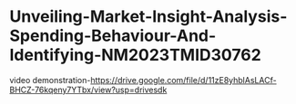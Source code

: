 # Unveiling-Market-Insight-Analysis-Spending-Behaviour-And-Identifying-NM2023TMID30762
video demonstration-https://drive.google.com/file/d/11zE8yhblAsLACf-BHCZ-76kqeny7YTbx/view?usp=drivesdk
